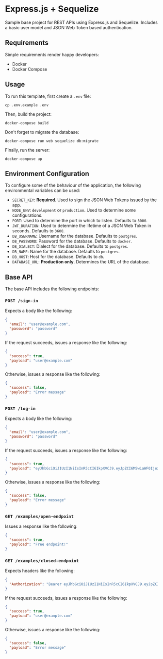# Express.js + Sequelize

Sample base project for REST APIs using Express.js and Sequelize. Includes a basic user model and JSON Web Token based authentication.

## Requirements

Simple requirements render happy developers:

- Docker
- Docker Compose

## Usage

To run this template, first create a `.env` file:

```
cp .env.example .env
```

Then, build the project:

```
docker-compose build
```

Don't forget to migrate the database:

```
docker-compose run web sequelize db:migrate
```

Finally, run the server:

```
docker-compose up
```

## Environment Configuration

To configure some of the behaviour of the application, the following environmental variables can be used:

- `SECRET_KEY`: **Required**. Used to sign the JSON Web Tokens issued by the app.
- `NODE_ENV`: `development` or `production`. Used to determine some configurations.
- `PORT`: Used to determine the port in which to listen. Defaults to `3000`.
- `JWT_DURATION`: Used to determine the lifetime of a JSON Web Token in seconds. Defaults to `3600`.
- `DB_USERNAME`: Username for the database. Defaults to `postgres`.
- `DB_PASSWORD`: Password for the database. Defaults to `docker`.
- `DB_DIALECT`: Dialect for the database. Defaults to `postgres`.
- `DB_NAME`: Name for the database. Defaults to `postgres`.
- `DB_HOST`: Host for the database. Defaults to `db`.
- `DATABASE_URL`: **Production only**. Determines the URL of the database.

## Base API

The base API includes the following endpoints:

### `POST /sign-in`

Expects a body like the following:

```json
{
  "email": "user@example.com",
  "password": "password"
}
```

If the request succeeds, issues a response like the following:

```json
{
  "success": true,
  "payload": "user@example.com"
}
```

Otherwise, issues a response like the following:

```json
{
  "success": false,
  "payload": "Error message"
}
```

### `POST /log-in`

Expects a body like the following:

```json
{
  "email": "user@example.com",
  "password": "password"
}
```

If the request succeeds, issues a response like the following:

```json
{
  "success": true,
  "payload": "eyJhbGciOiJIUzI1NiIsInR5cCI6IkpXVCJ9.eyJpZCI6MSwiaWF0IjoxNTkwMTIyMzkyLCJleHAiOjE1OTAxMjU5OTJ9.JcXbYdCO3doODNT-M0Acec1d63lschumUDlYcg_K1hE"
}
```

Otherwise, issues a response like the following:

```json
{
  "success": false,
  "payload": "Error message"
}
```

### `GET /examples/open-endpoint`

Issues a response like the following:

```json
{
  "success": true,
  "payload": "Free endpoint!"
}
```

### `GET /examples/closed-endpoint`

Expects headers like the following:

```json
{
  "Authorization": "Bearer eyJhbGciOiJIUzI1NiIsInR5cCI6IkpXVCJ9.eyJpZCI6MSwiaWF0IjoxNTkwMTIyMzkyLCJleHAiOjE1OTAxMjU5OTJ9.JcXbYdCO3doODNT-M0Acec1d63lschumUDlYcg_K1hE",
}
```

If the request succeeds, issues a response like the following:

```json
{
  "success": true,
  "payload": "user@example.com"
}
```

Otherwise, issues a response like the following:

```json
{
  "success": false,
  "payload": "Error message"
}
```
